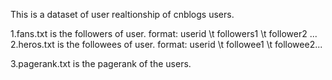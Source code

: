 This is a dataset of user realtionship of cnblogs users.

1.fans.txt is the followers of user. 
    format:
    userid \t followers1 \t follower2 ...
2.heros.txt is the followees of user.
    format:
    userid \t followee1 \t followee2...

3.pagerank.txt is the pagerank of the users.

    

